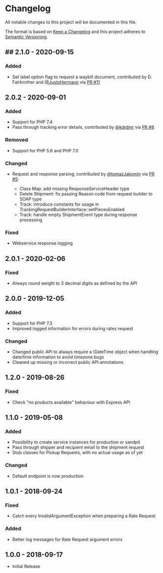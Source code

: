 # Changelog

All notable changes to this project will be documented in this file.

The format is based on [Keep a Changelog](http://keepachangelog.com/en/1.0.0/)
and this project adheres to [Semantic Versioning](http://semver.org/spec/v2.0.0.html).

## ## 2.1.0 - 2020-09-15

### Added

- Set label option flag to request a waybill document, contributed by D. Fairbrother and [@JustoHermano](https://github.com/JustoHermano) via [PR #11](https://github.com/netresearch/dhl-sdk-api-express/pull/11)

## 2.0.2 - 2020-09-01

### Added

- Support for PHP 7.4
- Pass through tracking error details, contributed by [@kdrdmr](https://github.com/kdrdmr) via [PR #8](https://github.com/netresearch/dhl-sdk-api-express/pull/8)

### Removed

- Support for PHP 5.6 and PHP 7.0

### Changed

- Request and response parsing, contributed by [@tomazJakomin](https://github.com/tomazJakomin) via [PR #5](https://github.com/netresearch/dhl-sdk-api-express/pull/5):
  
  - Class Map: add missing ResponseServiceHeader type
  - Delete Shipment: fix passing Reason code from request builder to SOAP type
  - Track: introduce constants for usage in TrackingRequestBuilderInterface::setPiecesEnabled
  - Track: handle empty ShipmentEvent type during response processing

### Fixed

- Webservice response logging

## 2.0.1 - 2020-02-06

### Fixed

- Always round weight to 3 decimal digits as defined by the API

## 2.0.0 - 2019-12-05

### Added

- Support for PHP 7.3
- Improved logged information for errors during rates request

### Changed

- Changed public API to always require a \DateTime object when 
  handling date/time information to avoid timezone bugs
- Cleaned up missing or incorrect public API annotations

## 1.2.0 - 2019-08-26

### Fixed 
- Check "no products available" behaviour with Express API

## 1.1.0 - 2019-05-08

### Added
- Possibility to create service instances for production or sandpit
- Pass through shipper and recipient email to the shipment request
- Stub classes for Pickup Requests, with no actual usage as of yet

### Changed
- Default endpoint is now production

## 1.0.1 - 2018-09-24

### Fixed
- Catch every InvalidArgumentException when preparing a Rate Request

### Added
- Better log messages for Rate Request argument errors

## 1.0.0 - 2018-09-17

- Initial Release
